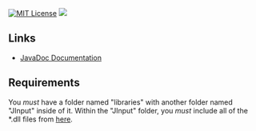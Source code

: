 [![MIT License](https://img.shields.io/badge/license-MIT_License-green.svg)](https://github.com/Valkryst/VController/blob/master/LICENSE.md) ![](https://travis-ci.org/Valkryst/VController.svg?branch=master)

## Links

* [JavaDoc Documentation](https://valkryst.github.io/VController/)

## Requirements

You *must* have a folder named "libraries" with another folder named "JInput" inside of it. Within the "JInput" folder, you *must* include all of the *.dll files from [here](http://ci.newdawnsoftware.com/job/JInput/lastBuild/artifact/dist/).
